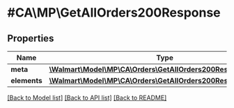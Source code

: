 # #CA\MP\GetAllOrders200Response

## Properties

Name | Type | Description | Notes
------------ | ------------- | ------------- | -------------
**meta** | [**\Walmart\Model\MP\CA\Orders\GetAllOrders200ResponseMeta**](GetAllOrders200ResponseMeta.md) |  |
**elements** | [**\Walmart\Model\MP\CA\Orders\GetAllOrders200ResponseElements**](GetAllOrders200ResponseElements.md) |  |


[[Back to Model list]](../) [[Back to API list]](../../Api/CA/MP) [[Back to README]](../../README.md)
